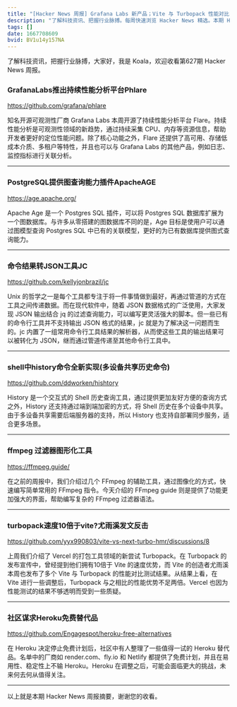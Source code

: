 ```yaml
---
title: "[Hacker News 周报] Grafana Labs 新产品；Vite 与 Turbopack 性能对比；Heroku 替代方案"
description: "了解科技资讯、把握行业脉搏。每周快速浏览 Hacker News 精选。本期 Hacker Newsletter 地址：https://mailchi.mp/hackernewsletter/627"
tags: []
date: 1667708609
bvid: BV1u14y157NA
---
```

了解科技资讯，把握行业脉搏，大家好，我是 Koala，欢迎收看第627期 Hacker News 周报。

### GrafanaLabs推出持续性能分析平台Phlare
https://github.com/grafana/phlare

知名开源可观测性厂商 Grafana Labs 本周开源了持续性能分析平台 Flare。持续性能分析是可观测性领域的新趋势，通过持续采集 CPU、内存等资源信息，帮助开发者更好的定位性能问题。除了核心功能之外，Flare 还提供了高可用、存储低成本介质、多租户等特性，并且也可以与 Grafana Labs 的其他产品，例如日志、监控指标进行关联分析。

---

### PostgreSQL提供图查询能力插件ApacheAGE

https://age.apache.org/

Apache Age 是一个 Postgres SQL 插件，可以将 Postgres SQL 数据库扩展为一个图数据库。与许多从零搭建的图数据库不同的是，Age 目标是使用户可以通过图模型查询 Postgres SQL 中已有的关联模型，更好的为已有数据库提供图式查询能力。

---

### 命令结果转JSON工具JC

https://github.com/kellyjonbrazil/jc

Unix 的哲学之一是每个工具都专注于将一件事情做到最好，再通过管道的方式在工具之间传递数据。而在现代软件中，随着 JSON 数据格式的广泛使用，大家发现 JSON 输出结合 jq 的过滤查询能力，可以编写更灵活强大的脚本。但一些已有的命令行工具并不支持输出 JSON 格式的结果，jc 就是为了解决这一问题而生的。jc 内置了一组常用命令行工具结果的解析器，从而使这些工具的输出结果可以被转化为 JSON，继而通过管道传递至其他命令行工具中。

---

### shell中history命令全新实现(多设备共享历史命令)

https://github.com/ddworken/hishtory


History 是一个交互式的 Shell 历史查询工具，通过提供更加友好方便的查询方式之外，History 还支持通过端到端加密的方式，将 Shell 历史在多个设备中共享。由于多设备共享需要后端服务器的支持，所以 History 也支持自部署同步服务，适合更多场景。

---

### ffmpeg 过滤器图形化工具
https://ffmpeg.guide/

在之前的周报中，我们介绍过几个 FFmpeg 的辅助工具，通过图像化的方式，快速编写简单常用的 FFmpeg 指令。今天介绍的 FFmpeg guide 则是提供了功能更加强大的界面，帮助编写复杂的 FFmpeg 过滤器语法。

---

### turbopack速度10倍于vite?尤雨溪发文反击

https://github.com/yyx990803/vite-vs-next-turbo-hmr/discussions/8

上周我们介绍了 Vercel 的打包工具领域的新尝试 Turbopack。在 Turbopack 的发布宣传中，曾经提到他们拥有10倍于 Vite 的速度优势，而 Vite 的创造者尤雨溪本周也发布了多个 Vite 与 Turbopack 的性能对比测试结果。从结果上看，在 Vite 进行一些调整后，Turbopack 与之相比的性能优势不足两倍。Vercel 也因为性能测试的结果不够透明而受到一些质疑。

---

### 社区谋求Heroku免费替代品

https://github.com/Engagespot/heroku-free-alternatives

在 Heroku 决定停止免费计划后，社区中有人整理了一些值得一试的 Heroku 替代品。名单中的厂商如 render.com、fly.io 和 Netlify 都提供了免费计划，并且在易用性、稳定性上不输 Heroku。Heroku 在调整之后，可能会面临更大的挑战，未来何去何从值得关注。

---

以上就是本期 Hacker News 周报摘要，谢谢您的收看。


